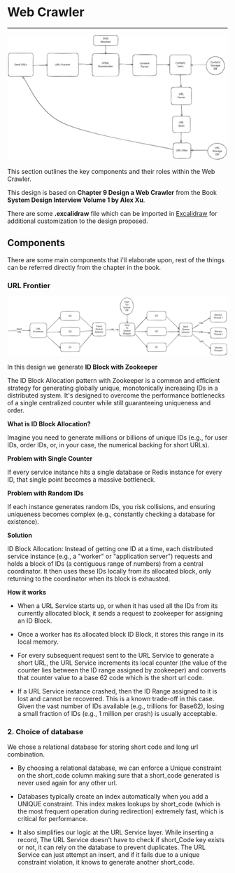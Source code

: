 # Web Crawler

---

![Web Crawler](web_crawler.svg)

This section outlines the key components and their roles within the Web Crawler.

This design is based on **Chapter 9 Design a Web Crawler** from the Book **System Design Interview Volume 1 by Alex Xu**.

There are some **.excalidraw** file which can be imported in [Excalidraw](https://excalidraw.com/) for additional customization to the design proposed.

## Components

There are some main components that i'll elaborate upon, rest of the things can be referred directly from the chapter in the book.

### URL Frontier

![URL Frontier](url_frontier.svg)

In this design we generate **ID Block with Zookeeper**

The ID Block Allocation pattern with Zookeeper is a common and efficient strategy for generating globally unique, monotonically increasing IDs in a distributed system. It's designed to overcome the performance bottlenecks of a single centralized counter while still guaranteeing uniqueness and order.

**What is ID Block Allocation?**

Imagine you need to generate millions or billions of unique IDs (e.g., for user IDs, order IDs, or, in your case, the numerical backing for short URLs).

**Problem with Single Counter** 

If every service instance hits a single database or Redis instance for every ID, that single point becomes a massive bottleneck.

**Problem with Random IDs** 

If each instance generates random IDs, you risk collisions, 
and ensuring uniqueness becomes complex (e.g., constantly checking a database for existence).

**Solution** 

ID Block Allocation: Instead of getting one ID at a time, each distributed service instance (e.g., a "worker" or "application server") 
requests and holds a block of IDs (a contiguous range of numbers) from a central coordinator. 
It then uses these IDs locally from its allocated block, only returning to the coordinator when its block is exhausted.

**How it works**

 * When a URL Service starts up, or when it has used all the IDs from its currently allocated block, it sends a request
 to zookeeper for assigning an ID Block.
 
 * Once a worker has its allocated block ID Block, it stores this range in its local memory.
 
 * For every subsequent request sent to the URL Service to generate a short URL, the URL Service 
 increments its local counter (the value of the counter lies between the ID range assigned by zookeeper)
 and converts that counter value to a base 62 code which is the short url code.
 
 * If a URL Service instance crashed, then the ID Range assigned to it is lost and cannot be recovered.
 This is a known trade-off in this case. Given the vast number of IDs available (e.g., trillions for Base62), 
 losing a small fraction of IDs (e.g., 1 million per crash) is usually acceptable.
 
 
### 2. Choice of database

We chose a relational database for storing short code and long url combination.

* By choosing a relational database, we can enforce a Unique constraint on the short_code column 
making sure that a short_code generated is never used again for any other url.

* Databases typically create an index automatically when you add a UNIQUE constraint. 
This index makes lookups by short_code (which is the most frequent operation during redirection) extremely fast, which is critical for performance.

* It also simplifies our logic at the URL Service layer. While inserting a record,
The URL Service doesn't have to check if short_Code key exists or not, it can rely on the database to prevent duplicates.
The URL Service can just attempt an insert, and if it fails due to a unique constraint violation, it knows to generate another short_code.